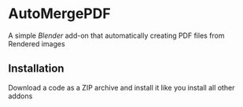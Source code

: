 <!-- @format -->

# AutoMergePDF

A simple _Blender_ add-on that automatically creating PDF files from Rendered images

## Installation

Download a code as a ZIP archive and install it like you install all other addons
